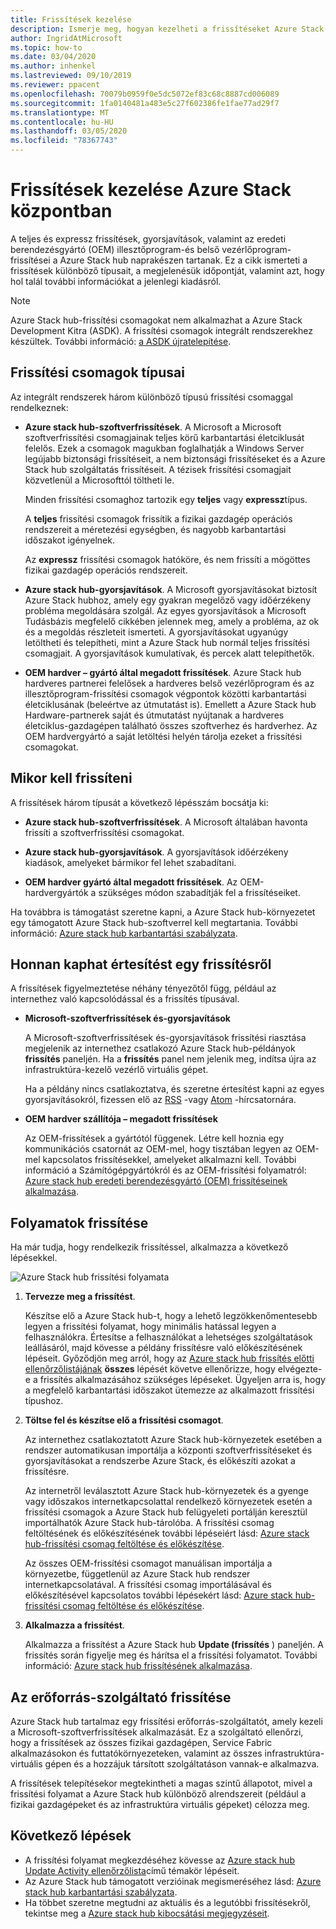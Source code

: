 ```yaml
---
title: Frissítések kezelése
description: Ismerje meg, hogyan kezelheti a frissítéseket Azure Stack hub-ban
author: IngridAtMicrosoft
ms.topic: how-to
ms.date: 03/04/2020
ms.author: inhenkel
ms.lastreviewed: 09/10/2019
ms.reviewer: ppacent
ms.openlocfilehash: 70079b0959f0e5dc5072ef83c68c8887cd006089
ms.sourcegitcommit: 1fa0140481a483e5c27f602386fe1fae77ad29f7
ms.translationtype: MT
ms.contentlocale: hu-HU
ms.lasthandoff: 03/05/2020
ms.locfileid: "78367743"
---
```

# <a name="manage-updates-in-azure-stack-hub"></a>Frissítések kezelése Azure Stack központban

A teljes és expressz frissítések, gyorsjavítások, valamint az eredeti berendezésgyártó (OEM) illesztőprogram-és belső vezérlőprogram-frissítései a Azure Stack hub naprakészen tartanak. Ez a cikk ismerteti a frissítések különböző típusait, a megjelenésük időpontját, valamint azt, hogy hol talál további információkat a jelenlegi kiadásról.

> [!Note]  
> Azure Stack hub-frissítési csomagokat nem alkalmazhat a Azure Stack Development Kitra (ASDK). A frissítési csomagok integrált rendszerekhez készültek. További információ: [a ASDK újratelepítése](https://docs.microsoft.com/azure-stack/asdk/asdk-redeploy).

## <a name="update-package-types"></a>Frissítési csomagok típusai

Az integrált rendszerek három különböző típusú frissítési csomaggal rendelkeznek:

- **Azure stack hub-szoftverfrissítések**. A Microsoft a Microsoft szoftverfrissítési csomagjainak teljes körű karbantartási életciklusát felelős. Ezek a csomagok magukban foglalhatják a Windows Server legújabb biztonsági frissítéseit, a nem biztonsági frissítéseket és a Azure Stack hub szolgáltatás frissítéseit. A tézisek frissítési csomagjait közvetlenül a Microsofttól töltheti le.

    Minden frissítési csomaghoz tartozik egy **teljes** vagy **expressz**típus.

    A **teljes** frissítési csomagok frissítik a fizikai gazdagép operációs rendszereit a méretezési egységben, és nagyobb karbantartási időszakot igényelnek.

    Az **expressz** frissítési csomagok hatóköre, és nem frissíti a mögöttes fizikai gazdagép operációs rendszereit.

- **Azure stack hub-gyorsjavítások**. A Microsoft gyorsjavításokat biztosít Azure Stack hubhoz, amely egy gyakran megelőző vagy időérzékeny probléma megoldására szolgál. Az egyes gyorsjavítások a Microsoft Tudásbázis megfelelő cikkében jelennek meg, amely a probléma, az ok és a megoldás részleteit ismerteti. A gyorsjavításokat ugyanúgy letöltheti és telepítheti, mint a Azure Stack hub normál teljes frissítési csomagjait. A gyorsjavítások kumulatívak, és percek alatt telepíthetők.

- **OEM hardver – gyártó által megadott frissítések**. Azure Stack hub hardveres partnerei felelősek a hardveres belső vezérlőprogram és az illesztőprogram-frissítési csomagok végpontok közötti karbantartási életciklusának (beleértve az útmutatást is). Emellett a Azure Stack hub Hardware-partnerek saját és útmutatást nyújtanak a hardveres életciklus-gazdagépen található összes szoftverhez és hardverhez. Az OEM hardvergyártó a saját letöltési helyén tárolja ezeket a frissítési csomagokat.

## <a name="when-to-update"></a>Mikor kell frissíteni

A frissítések három típusát a következő lépésszám bocsátja ki:

- **Azure stack hub-szoftverfrissítések**. A Microsoft általában havonta frissíti a szoftverfrissítési csomagokat.

- **Azure stack hub-gyorsjavítások**. A gyorsjavítások időérzékeny kiadások, amelyeket bármikor fel lehet szabadítani.

- **OEM hardver gyártó által megadott frissítések**. Az OEM-hardvergyártók a szükséges módon szabadítják fel a frissítéseiket.

Ha továbbra is támogatást szeretne kapni, a Azure Stack hub-környezetet egy támogatott Azure Stack hub-szoftverrel kell megtartania. További információ: [Azure stack hub karbantartási szabályzata](azure-stack-update-servicing-policy.md).

## <a name="where-to-get-notice-of-an-update"></a>Honnan kaphat értesítést egy frissítésről

A frissítések figyelmeztetése néhány tényezőtől függ, például az internethez való kapcsolódással és a frissítés típusával.

- **Microsoft-szoftverfrissítések és-gyorsjavítások**

    A Microsoft-szoftverfrissítések és-gyorsjavítások frissítési riasztása megjelenik az internethez csatlakozó Azure Stack hub-példányok **frissítés** paneljén. Ha a **frissítés** panel nem jelenik meg, indítsa újra az infrastruktúra-kezelő vezérlő virtuális gépet.

    Ha a példány nincs csatlakoztatva, és szeretne értesítést kapni az egyes gyorsjavításokról, fizessen elő az [RSS](https://support.microsoft.com/app/content/api/content/feeds/sap/en-us/32d322a8-acae-202d-e9a9-7371dccf381b/rss) -vagy [Atom](https://support.microsoft.com/app/content/api/content/feeds/sap/en-us/32d322a8-acae-202d-e9a9-7371dccf381b/atom) -hírcsatornára.

- **OEM hardver szállítója – megadott frissítések**

    Az OEM-frissítések a gyártótól függenek. Létre kell hoznia egy kommunikációs csatornát az OEM-mel, hogy tisztában legyen az OEM-mel kapcsolatos frissítésekkel, amelyeket alkalmazni kell. További információ a Számítógépgyártókról és az OEM-frissítési folyamatról: [Azure stack hub eredeti berendezésgyártó (OEM) frissítéseinek alkalmazása](azure-stack-update-oem.md).

## <a name="update-processes"></a>Folyamatok frissítése

Ha már tudja, hogy rendelkezik frissítéssel, alkalmazza a következő lépésekkel.

![Azure Stack hub frissítési folyamata](./media/azure-stack-updates/azure-stack-update-process.png)

1. **Tervezze meg a frissítést**.

    Készítse elő a Azure Stack hub-t, hogy a lehető legzökkenőmentesebb legyen a frissítési folyamat, hogy minimális hatással legyen a felhasználókra. Értesítse a felhasználókat a lehetséges szolgáltatások leállásáról, majd kövesse a példány frissítésre való előkészítésének lépéseit. Győződjön meg arról, hogy az [Azure stack hub frissítés előtti ellenőrzőlistájának](release-notes-checklist.md) **összes** lépését követve ellenőrizze, hogy elvégezte-e a frissítés alkalmazásához szükséges lépéseket. Ügyeljen arra is, hogy a megfelelő karbantartási időszakot ütemezze az alkalmazott frissítési típushoz.

2. **Töltse fel és készítse elő a frissítési csomagot**.

    Az internethez csatlakoztatott Azure Stack hub-környezetek esetében a rendszer automatikusan importálja a központi szoftverfrissítéseket és gyorsjavításokat a rendszerbe Azure Stack, és előkészíti azokat a frissítésre.

    Az internetről leválasztott Azure Stack hub-környezetek és a gyenge vagy időszakos internetkapcsolattal rendelkező környezetek esetén a frissítési csomagok a Azure Stack hub felügyeleti portálján keresztül importálhatók Azure Stack hub-tárolóba. A frissítési csomag feltöltésének és előkészítésének további lépéseiért lásd: [Azure stack hub-frissítési csomag feltöltése és előkészítése](azure-stack-update-prepare-package.md).

    Az összes OEM-frissítési csomagot manuálisan importálja a környezetbe, függetlenül az Azure Stack hub rendszer internetkapcsolatával. A frissítési csomag importálásával és előkészítésével kapcsolatos további lépésekért lásd: [Azure stack hub-frissítési csomag feltöltése és előkészítése](azure-stack-update-prepare-package.md).

3. **Alkalmazza a frissítést**.

    Alkalmazza a frissítést a Azure Stack hub **Update (frissítés** ) paneljén. A frissítés során figyelje meg és hárítsa el a frissítési folyamatot. További információ: [Azure stack hub frissítésének alkalmazása](azure-stack-apply-updates.md).

## <a name="the-update-resource-provider"></a>Az erőforrás-szolgáltató frissítése

Azure Stack hub tartalmaz egy frissítési erőforrás-szolgáltatót, amely kezeli a Microsoft-szoftverfrissítések alkalmazását. Ez a szolgáltató ellenőrzi, hogy a frissítések az összes fizikai gazdagépen, Service Fabric alkalmazásokon és futtatókörnyezeteken, valamint az összes infrastruktúra-virtuális gépen és a hozzájuk társított szolgáltatáson vannak-e alkalmazva.

A frissítések telepítésekor megtekintheti a magas szintű állapotot, mivel a frissítési folyamat a Azure Stack hub különböző alrendszereit (például a fizikai gazdagépeket és az infrastruktúra virtuális gépeket) célozza meg.

## <a name="next-steps"></a>Következő lépések

- A frissítési folyamat megkezdéséhez kövesse az [Azure stack hub Update Activity ellenőrzőlista](release-notes-checklist.md)című témakör lépéseit.
- Az Azure Stack hub támogatott verzióinak megismeréséhez lásd: [Azure stack hub karbantartási szabályzata](azure-stack-servicing-policy.md).  
- Ha többet szeretne megtudni az aktuális és a legutóbbi frissítésekről, tekintse meg a [Azure stack hub kibocsátási megjegyzéseit](release-notes.md).
